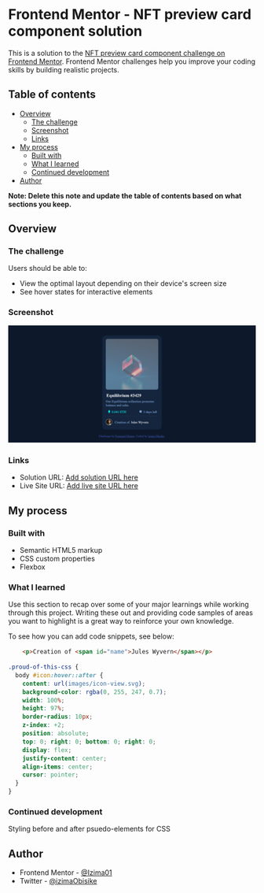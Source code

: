 # Frontend Mentor - NFT preview card component solution

This is a solution to the [NFT preview card component challenge on Frontend Mentor](https://www.frontendmentor.io/challenges/nft-preview-card-component-SbdUL_w0U). Frontend Mentor challenges help you improve your coding skills by building realistic projects. 

## Table of contents

- [Overview](#overview)
  - [The challenge](#the-challenge)
  - [Screenshot](#screenshot)
  - [Links](#links)
- [My process](#my-process)
  - [Built with](#built-with)
  - [What I learned](#what-i-learned)
  - [Continued development](#continued-development)
- [Author](#author)

**Note: Delete this note and update the table of contents based on what sections you keep.**

## Overview

### The challenge

Users should be able to:

- View the optimal layout depending on their device's screen size
- See hover states for interactive elements

### Screenshot

![](images/Screenshot_2022-05-27%20Frontend%20Mentor%20NFT%20preview%20card%20component.png)


### Links

- Solution URL: [Add solution URL here](https://your-solution-url.com)
- Live Site URL: [Add live site URL here](https://your-live-site-url.com)

## My process

### Built with

- Semantic HTML5 markup
- CSS custom properties
- Flexbox

### What I learned

Use this section to recap over some of your major learnings while working through this project. Writing these out and providing code samples of areas you want to highlight is a great way to reinforce your own knowledge.

To see how you can add code snippets, see below:

```html
    <p>Creation of <span id="name">Jules Wyvern</span></p>
```
```css
.proud-of-this-css {
  body #icon:hover::after {
    content: url(images/icon-view.svg);
    background-color: rgba(0, 255, 247, 0.7);
    width: 100%;
    height: 97%;
    border-radius: 10px;
    z-index: +2;
    position: absolute;
    top: 0; right: 0; bottom: 0; right: 0;
    display: flex;
    justify-content: center;
    align-items: center;
    cursor: pointer;
  }
}
```

### Continued development

Styling before and after psuedo-elements for CSS


## Author

- Frontend Mentor -  [@Izima01](https://www.frontendmentor.io/profile/Izima01)
- Twitter - [@izimaObisike](https://twitter.com/IzimaObisike)

